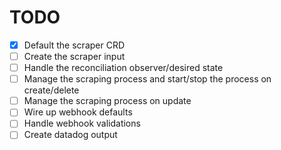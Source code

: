 # TODO

- [x] Default the scraper CRD
- [ ] Create the scraper input
- [ ] Handle the reconciliation observer/desired state
- [ ] Manage the scraping process and start/stop the process on create/delete
- [ ] Manage the scraping process on update
- [ ] Wire up webhook defaults
- [ ] Handle webhook validations
- [ ] Create datadog output